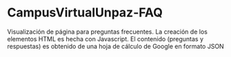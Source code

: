 # CampusVirtualUnpaz-FAQ
Visualización de página para preguntas frecuentes. La creación de los elementos HTML es hecha con Javascript. El contenido (preguntas y respuestas) es obtenido de una hoja de cálculo de Google en formato JSON
